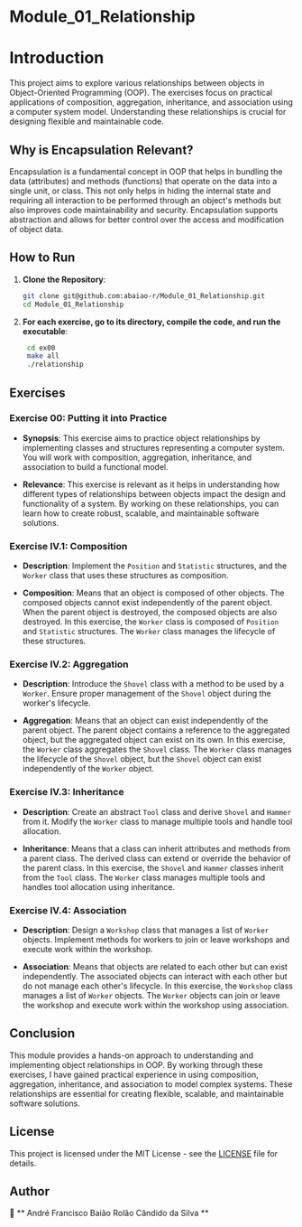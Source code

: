 # Module_01_Relationship

# Introduction

This project aims to explore various relationships between objects in Object-Oriented Programming (OOP). The exercises focus on practical applications of composition, aggregation, inheritance, and association using a computer system model. Understanding these relationships is crucial for designing flexible and maintainable code.

## Why is Encapsulation Relevant?

Encapsulation is a fundamental concept in OOP that helps in bundling the data (attributes) and methods (functions) that operate on the data into a single unit, or class. This not only helps in hiding the internal state and requiring all interaction to be performed through an object's methods but also improves code maintainability and security. Encapsulation supports abstraction and allows for better control over the access and modification of object data.

## How to Run

1. **Clone the Repository**:  
   ```sh
   git clone git@github.com:abaiao-r/Module_01_Relationship.git
   cd Module_01_Relationship
   ```

2. **For each exercise, go to its directory, compile the code, and run the executable**:
   ```sh
    cd ex00
    make all
    ./relationship
   ```

## Exercises

### Exercise 00: Putting it into Practice

- **Synopsis**: This exercise aims to practice object relationships by implementing classes and structures representing a computer system. You will work with composition, aggregation, inheritance, and association to build a functional model.

- **Relevance**: This exercise is relevant as it helps in understanding how different types of relationships between objects impact the design and functionality of a system. By working on these relationships, you can learn how to create robust, scalable, and maintainable software solutions.

### Exercise IV.1: Composition

- **Description**: Implement the `Position` and `Statistic` structures, and the `Worker` class that uses these structures as composition.

- **Composition**: Means that an object is composed of other objects. The composed objects cannot exist independently of the parent object. When the parent object is destroyed, the composed objects are also destroyed. In this exercise, the `Worker` class is composed of `Position` and `Statistic` structures. The `Worker` class manages the lifecycle of these structures.

### Exercise IV.2: Aggregation

- **Description**: Introduce the `Shovel` class with a method to be used by a `Worker`. Ensure proper management of the `Shovel` object during the worker's lifecycle.

- **Aggregation**: Means that an object can exist independently of the parent object. The parent object contains a reference to the aggregated object, but the aggregated object can exist on its own. In this exercise, the `Worker` class aggregates the `Shovel` class. The `Worker` class manages the lifecycle of the `Shovel` object, but the `Shovel` object can exist independently of the `Worker` object.

### Exercise IV.3: Inheritance

- **Description**: Create an abstract `Tool` class and derive `Shovel` and `Hammer` from it. Modify the `Worker` class to manage multiple tools and handle tool allocation.

- **Inheritance**: Means that a class can inherit attributes and methods from a parent class. The derived class can extend or override the behavior of the parent class. In this exercise, the `Shovel` and `Hammer` classes inherit from the `Tool` class. The `Worker` class manages multiple tools and handles tool allocation using inheritance.

### Exercise IV.4: Association

- **Description**: Design a `Workshop` class that manages a list of `Worker` objects. Implement methods for workers to join or leave workshops and execute work within the workshop.

- **Association**: Means that objects are related to each other but can exist independently. The associated objects can interact with each other but do not manage each other's lifecycle. In this exercise, the `Workshop` class manages a list of `Worker` objects. The `Worker` objects can join or leave the workshop and execute work within the workshop using association.

## Conclusion

This module provides a hands-on approach to understanding and implementing object relationships in OOP. By working through these exercises, I have gained practical experience in using composition, aggregation, inheritance, and association to model complex systems. These relationships are essential for creating flexible, scalable, and maintainable software solutions.

## License

This project is licensed under the MIT License - see the [LICENSE](LICENSE) file for details.

## Author

👤 ** André Francisco Baião Rolão Cândido da Silva **